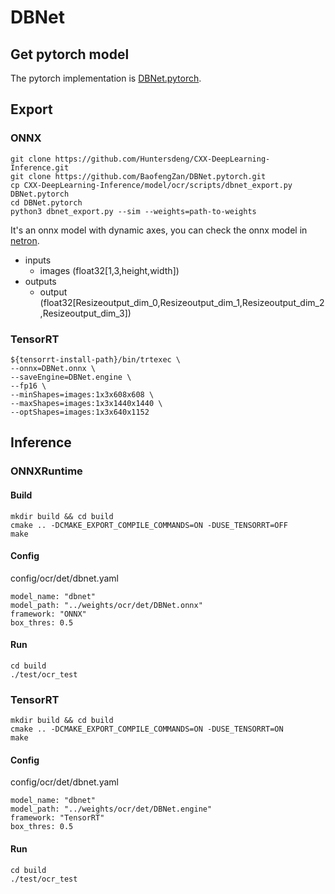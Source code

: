# DBNet

## Get pytorch model
The pytorch implementation is [DBNet.pytorch](https://github.com/BaofengZan/DBNet.pytorch).

## Export
### ONNX
```
git clone https://github.com/Huntersdeng/CXX-DeepLearning-Inference.git
git clone https://github.com/BaofengZan/DBNet.pytorch.git
cp CXX-DeepLearning-Inference/model/ocr/scripts/dbnet_export.py DBNet.pytorch
cd DBNet.pytorch
python3 dbnet_export.py --sim --weights=path-to-weights
```
It's an onnx model with dynamic axes, you can check the onnx model in [netron](netron.app).
- inputs
    - images (float32[1,3,height,width])
- outputs
    - output (float32[Resizeoutput_dim_0,Resizeoutput_dim_1,Resizeoutput_dim_2,Resizeoutput_dim_3])

### TensorRT
```
${tensorrt-install-path}/bin/trtexec \                                                                           
--onnx=DBNet.onnx \
--saveEngine=DBNet.engine \
--fp16 \
--minShapes=images:1x3x608x608 \
--maxShapes=images:1x3x1440x1440 \
--optShapes=images:1x3x640x1152
```

## Inference
### ONNXRuntime
#### Build
```
mkdir build && cd build
cmake .. -DCMAKE_EXPORT_COMPILE_COMMANDS=ON -DUSE_TENSORRT=OFF
make
```
#### Config
config/ocr/det/dbnet.yaml
```
model_name: "dbnet"
model_path: "../weights/ocr/det/DBNet.onnx"
framework: "ONNX"
box_thres: 0.5
```
#### Run
```
cd build
./test/ocr_test
```

### TensorRT
```
mkdir build && cd build
cmake .. -DCMAKE_EXPORT_COMPILE_COMMANDS=ON -DUSE_TENSORRT=ON
make
```
#### Config
config/ocr/det/dbnet.yaml
```
model_name: "dbnet"
model_path: "../weights/ocr/det/DBNet.engine"
framework: "TensorRT"
box_thres: 0.5
```
#### Run
```
cd build
./test/ocr_test
```